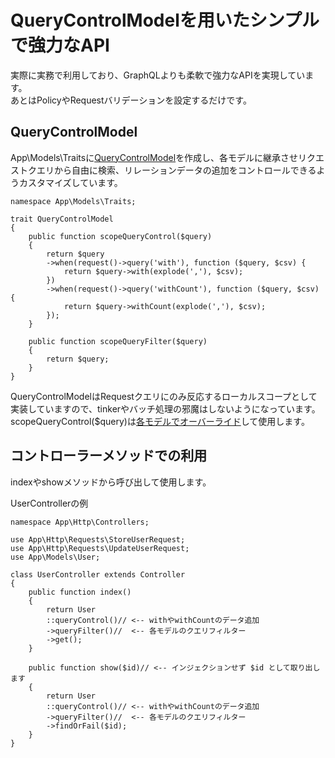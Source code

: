 # QueryControlModelを用いたシンプルで強力なAPI

実際に実務で利用しており、GraphQLよりも柔軟で強力なAPIを実現しています。  
あとはPolicyやRequestバリデーションを設定するだけです。

## QueryControlModel
App\Models\Traitsに[QueryControlModel](/app/Models/Traits/QueryControlModel.php)を作成し、各モデルに継承させリクエストクエリから自由に検索、リレーションデータの追加をコントロールできるようカスタマイズしています。

```
namespace App\Models\Traits;

trait QueryControlModel
{
    public function scopeQueryControl($query)
    {
        return $query
        ->when(request()->query('with'), function ($query, $csv) {
            return $query->with(explode(','), $csv);
        })
        ->when(request()->query('withCount'), function ($query, $csv) {
            return $query->withCount(explode(','), $csv);
        });
    }

    public function scopeQueryFilter($query)
    {
        return $query;
    }
}
```

QueryControlModelはRequestクエリにのみ反応するローカルスコープとして実装していますので、tinkerやバッチ処理の邪魔はしないようになっています。  
scopeQueryControl($query)は[各モデルでオーバーライド](./app/Models/Post.php)して使用します。


## コントローラーメソッドでの利用
indexやshowメソッドから呼び出して使用します。  

UserControllerの例
```
namespace App\Http\Controllers;

use App\Http\Requests\StoreUserRequest;
use App\Http\Requests\UpdateUserRequest;
use App\Models\User;

class UserController extends Controller
{
    public function index()
    {
        return User
        ::queryControl()// <-- withやwithCountのデータ追加
        ->queryFilter()//  <-- 各モデルのクエリフィルター
        ->get();
    }

    public function show($id)// <-- インジェクションせず $id として取り出します
    {
        return User
        ::queryControl()// <-- withやwithCountのデータ追加
        ->queryFilter()//  <-- 各モデルのクエリフィルター
        ->findOrFail($id);
    }
}
```